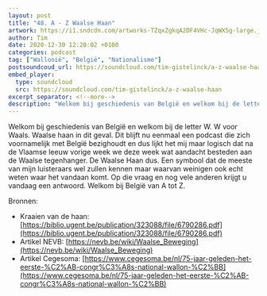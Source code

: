 ```yaml
---
layout: post
title: "48. A - Z Waalse Haan"
artwork: https://i1.sndcdn.com/artworks-TZqxZgkqA2DF4VHc-JqWX5g-large.jpg
author: Tim
date: 2020-12-30 12:20:02 +0100
categories: podcast
tag: ["Wallonië", "België", "Nationalisme"]
postsoundcoud_url: https://soundcloud.com/tim-gistelinck/a-z-waalse-haan
embed_player:
  type: soundcloud
  src: https://soundcloud.com/tim-gistelinck/a-z-waalse-haan
excerpt_separator: <!--more-->
description: "Welkom bij geschiedenis van België en welkom bij de letter W."
---
```

Welkom bij geschiedenis van België en welkom bij de letter W. W voor Waals. Waalse haan in dit geval. Dit blijft nu eenmaal een podcast die zich voornamelijk met België bezighoudt en dus lijkt het mij maar logisch dat na de Vlaamse leeuw vorige week we deze week wat aandacht besteden aan de Waalse tegenhanger. De Waalse Haan dus. Een symbool dat de meeste van mijn luisteraars wel zullen kennen maar waarvan weinigen ook echt weten waar het vandaan komt. Op die vraag en nog vele anderen krijgt u vandaag een antwoord. Welkom bij België van A tot Z.

Bronnen:
- Kraaien van de haan: [https://biblio.ugent.be/publication/323088/file/6790286.pdf](https://biblio.ugent.be/publication/323088/file/6790286.pdf)
- Artikel NEVB: [https://nevb.be/wiki/Waalse_Beweging](https://nevb.be/wiki/Waalse_Beweging)
- Artikel Cegesoma: [https://www.cegesoma.be/nl/75-jaar-geleden-het-eerste-%C2%AB-congr%C3%A8s-national-wallon-%C2%BB](https://www.cegesoma.be/nl/75-jaar-geleden-het-eerste-%C2%AB-congr%C3%A8s-national-wallon-%C2%BB)